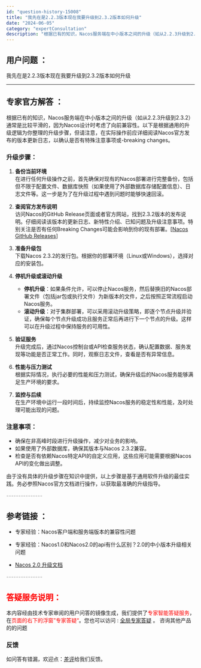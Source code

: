 ```yaml
---
id: "question-history-15008"
title: "我先在是2.2.3版本现在我要升级到2.3.2版本如何升级"
date: "2024-06-05"
category: "expertConsultation"
description: "根据已有的知识，Nacos服务端在中小版本之间的升级（如从2.2.3升级到2.3.2）通常是比较平滑的，因为Nacos设计时考虑了向前兼容性。以下是根据通用的升级逻辑为你整理的升级步骤，但请注意，在实际操作前应详细阅读Nacos官方发布的版本更新日志，以确认是否有特殊注意事项或-breaking c"
---
```


## 用户问题 ： 
 我先在是2.2.3版本现在我要升级到2.3.2版本如何升级  

---------------
## 专家官方解答 ：

根据已有的知识，Nacos服务端在中小版本之间的升级（如从2.2.3升级到2.3.2）通常是比较平滑的，因为Nacos设计时考虑了向前兼容性。以下是根据通用的升级逻辑为你整理的升级步骤，但请注意，在实际操作前应详细阅读Nacos官方发布的版本更新日志，以确认是否有特殊注意事项或-breaking changes。

### 升级步骤：

1. **备份当前环境**  
   在进行任何升级操作之前，首先确保对现有的Nacos部署进行完整备份，包括但不限于配置文件、数据库快照（如果使用了外部数据库存储配置信息）、日志文件等。这一步是为了在升级过程中遇到问题时能够快速回滚。

2. **查阅官方发布说明**  
   访问Nacos的GitHub Release页面或者官方网站，找到2.3.2版本的发布说明。仔细阅读该版本的更新日志、新特性介绍、已知问题及升级注意事项。特别关注是否有任何Breaking Changes可能会影响到你的现有部署。[[Nacos GitHub Releases](https://github.com/alibaba/nacos/releases)]

3. **准备升级包**  
   下载Nacos 2.3.2的发行包。根据你的部署环境（Linux或Windows），选择对应的安装包。

4. **停机升级或滚动升级**  
   - **停机升级**：如果条件允许，可以停止Nacos服务，然后替换旧的Nacos部署文件（包括jar包或执行文件）为新版本的文件，之后按照正常流程启动Nacos服务。
   - **滚动升级**：对于集群部署，可以采用滚动升级策略，即逐个节点升级并验证，确保每个节点升级成功且服务正常后再进行下一个节点的升级。这样可以在升级过程中保持服务的可用性。

5. **验证服务**  
   升级完成后，通过Nacos控制台或API检查服务状态，确认配置数据、服务发现等功能是否正常工作。同时，观察日志文件，查看是否有异常信息。

6. **性能与压力测试**  
   根据实际情况，执行必要的性能和压力测试，确保升级后的Nacos服务能够满足生产环境的要求。

7. **监控与后续**  
   在生产环境中运行一段时间后，持续监控Nacos服务的稳定性和性能，及时处理可能出现的问题。

### 注意事项：
- 确保在非高峰时段进行升级操作，减少对业务的影响。
- 如果使用了外部数据库，确保其版本与Nacos 2.3.2兼容。
- 检查是否有依赖Nacos特定API的自定义应用，这些应用可能需要根据Nacos API的变化做出调整。

由于没有具体的升级步骤在知识中提供，以上步骤是基于通用软件升级的最佳实践。务必参照Nacos官方文档进行操作，以获取最准确的升级指导。


<font color="#949494">---------------</font> 


## 参考链接 ：

* 专家经验：Nacos客户端和服务端版本的兼容性问题 
 
 * 专家经验：Nacos1.0和Nacos2.0的api有什么区别？2.0的中小版本升级相关问题 
 
 * [Nacos 2.0 升级文档](https://nacos.io/docs/latest/upgrading/200-upgrading)


 <font color="#949494">---------------</font> 
 


## <font color="#FF0000">答疑服务说明：</font> 

本内容经由技术专家审阅的用户问答的镜像生成，我们提供了<font color="#FF0000">专家智能答疑服务</font>，在<font color="#FF0000">页面的右下的浮窗”专家答疑“</font>。您也可以访问 : [全局专家答疑](https://answer.opensource.alibaba.com/docs/intro) 。 咨询其他产品的的问题

### 反馈
如问答有错漏，欢迎点：[差评](https://ai.nacos.io/user/feedbackByEnhancerGradePOJOID?enhancerGradePOJOId=15061)给我们反馈。
